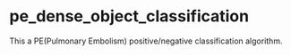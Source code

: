 # pe_dense_object_classification

This a PE(Pulmonary Embolism) positive/negative classification algorithm.
